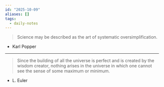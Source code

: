 ```yaml
---
id: "2025-10-09"
aliases: []
tags:
  - daily-notes
---
```


> Science may be described as the art of systematic oversimplification.
- Karl Popper

---

> Since the building of all the universe is perfect and is created by the wisdom creator, nothing arises in the universe in which one cannot see the sense of some maximum or minimum.
- L. Euler
